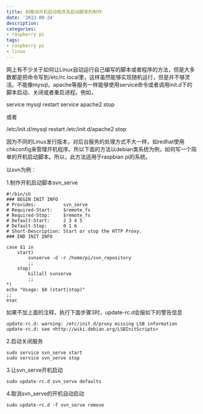 ```yaml
---
title: 树莓派开机启动程序及启动脚本的制作
date: '2013-08-24'
description:
categories:
- raspberry pi
tags:
- raspberry pi
- linux
---
```


网上有不少关于如何让Linux自动运行自己编写的脚本或者程序的方法，但是大多数都是把命令写到/etc/rc.local里，这样虽然能够实现随机运行，但是并不够灵活。不能像mysql，apache等服务一样能够使用service命令或者调用init.d下的脚本启动、关闭或者重启进程。例如，

service mysql restart
service apache2 stop

或者

/etc/init.d/mysql restart
/etc/init.d/apache2 stop

因为不同的Linux发行版本，对后台服务的处理方式不大一样，如redhat使用chkconfig来管理开机程序。所以下面的方法以debian类系统为例，如何写一个简单的开机启动脚本。所以，此方法适用于raspbian pi的系统。

以svn为例：

1.制作开机启动脚本svn_serve

```
#!/bin/sh
### BEGIN INIT INFO
# Provides:          svn_serve
# Required-Start:    $remote_fs
# Required-Stop:     $remote_fs
# Default-Start:     2 3 4 5
# Default-Stop:      0 1 6
# Short-Description: Start or stop the HTTP Proxy.
### END INIT INFO

case $1 in
	start)
		svnserve -d -r /home/pi/svn_repository
		;;
	stop)
		killall svnserve
		;;
*)
echo "Usage: $0 (start|stop)"
;;
esac
```
如果不加上面的注释，执行下面步骤3时，update-rc.d会报如下的警告信息

```
update-rc.d: warning: /etc/init.d/proxy missing LSB information
update-rc.d: see <http://wiki.debian.org/LSBInitScripts>
```

2.启动关闭服务

```
sudo service svn_serve start
sudo service svn_serve stop
```

3.让svn_serve开机启动

```
sudo update-rc.d svn_serve defaults
```
4.取消svn_serve的开机自动启动

```
sudo update-rc.d -f svn_serve remove
```
